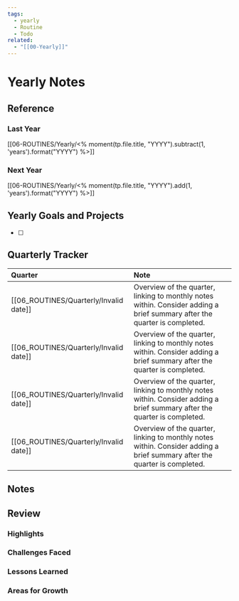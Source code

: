 ```yaml
---
tags:
  - yearly
  - Routine
  - Todo
related:
  - "[[00-Yearly]]"
---
```

# Yearly Notes

## Reference

### Last Year
[[06-ROUTINES/Yearly/<% moment(tp.file.title, "YYYY").subtract(1, 'years').format("YYYY") %>]]
###  Next Year
[[06-ROUTINES/Yearly/<% moment(tp.file.title, "YYYY").add(1, 'years').format("YYYY") %>]]

## Yearly Goals and Projects

- [ ] 
## Quarterly Tracker

| Quarter                                                                                                | Note                                                                                                                                          |
| :----------------------------------------------------------------------------------------------------- | :-------------------------------------------------------------------------------------------------------------------------------------------- |
| [[06_ROUTINES/Quarterly/Invalid date]]    | Overview of the quarter, linking to monthly notes within. Consider adding a brief summary after the quarter is completed.                    |
| [[06_ROUTINES/Quarterly/Invalid date]] | Overview of the quarter, linking to monthly notes within. Consider adding a brief summary after the quarter is completed.                    |
| [[06_ROUTINES/Quarterly/Invalid date]] | Overview of the quarter, linking to monthly notes within. Consider adding a brief summary after the quarter is completed.                    |
| [[06_ROUTINES/Quarterly/Invalid date]] | Overview of the quarter, linking to monthly notes within. Consider adding a brief summary after the quarter is completed. |

## Notes


## Review 
### Highlights


### Challenges Faced


### Lessons Learned


### Areas for Growth

